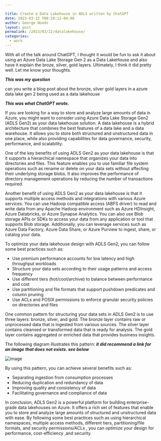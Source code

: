 ```yaml
---

title: Create a Data Lakehouse in ADLS written by ChatGPT
date: 2023-03-22 T08:28:12-04:00
author: George Woods
layout: post
permalink: /2023/03/22/datalakehouse/
categories:
  - work
---
```



With all of the talk around ChatGPT, I thought it would be fun to ask it about using an Azure Data Lake Storage Gen 2 as a Data LakeHouse and also have it explain the broze, silver, gold layers. Ultimately, I think it did pretty well. Let me know your thoughts.

***This was my question***

can you write a blog post about the bronze, silver gold layers in a azure data lake gen 2 being used as a data lakehouse

***This was what ChatGPT wrote.***

If you are looking for a way to store and analyze large amounts of data in Azure, you might want to consider using Azure Data Lake Storage Gen2 (ADLS Gen2) as your data lakehouse solution. A data lakehouse is a hybrid architecture that combines the best features of a data lake and a data warehouse. It allows you to store both structured and unstructured data in one place, while also providing capabilities for data governance, security, performance, and scalability.

One of the key benefits of using ADLS Gen2 as your data lakehouse is that it supports a hierarchical namespace that organizes your data into directories and files. This feature enables you to use familiar file system operations such as rename or delete on your data sets without affecting their underlying storage blobs. It also improves the performance of directory management operations by reducing the number of transactions required.

Another benefit of using ADLS Gen2 as your data lakehouse is that it supports multiple access methods and integrations with various Azure services. You can use Hadoop compatible access (ABFS driver) to read and write data from any Apache Hadoop environment such as Azure HDInsight, Azure Databricks, or Azure Synapse Analytics. You can also use Blob storage APIs or SDKs to access your data from any application or tool that supports Blob storage. Additionally, you can leverage services such as Azure Data Factory, Azure Data Share, or Azure Purview to ingest, share, or catalog your data.

To optimize your data lakehouse design with ADLS Gen2, you can follow some best practices such as:

- Use premium performance accounts for low latency and high throughput workloads
- Structure your data sets according to their usage patterns and access frequency
- Use different tiers (hot/cool/archive) to balance between performance and cost
- Use partitioning and file formats that support pushdown predicates and column pruning
- Use ACLs and POSIX permissions to enforce granular security policies on directories and files

One common pattern for structuring your data sets in ADLS Gen2 is to use three layers: bronze, silver, and gold. The bronze layer contains raw or unprocessed data that is ingested from various sources. The silver layer contains cleansed or transformed data that is ready for analysis. The gold layer contains aggregated or enriched data that provides business insights.

The following diagram illustrates this pattern: ***it did recommend a link for an image that does not exists. see below***

![image](https://docs.microsoft.com/en-us/azure/storage/blobs/media/data-lake-storage-best-practices/data-lake-storage-gen2-best-practices.png)

By using this pattern, you can achieve several benefits such as:

- Separating ingestion from consumption processes
- Reducing duplication and redundancy of data
- Improving quality and consistency of data
- Facilitating governance and compliance of data

In conclusion, ADLS Gen2 is a powerful platform for building enterprise-grade data lakehouses on Azure. It offers a rich set of features that enable you to store and analyze large amounts of structured and unstructured data with ease. By following some best practices such as using hierarchical namespaces, multiple access methods, different tiers, partitioning/file formats,
and security permissions/ACLs , you can optimize your design for performance,
cost-efficiency ,and security.



